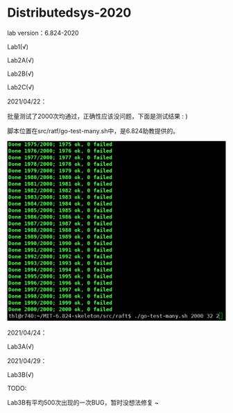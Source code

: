 # Distributedsys-2020
lab version：6.824-2020

Lab1(√)

Lab2A(√)

Lab2B(√)

Lab2C(√)



2021/04/22：

批量测试了2000次均通过，正确性应该没问题，下面是测试结果 : )

脚本位置在src/ratf/go-test-many.sh中，是6.824助教提供的。

![lab2测试](https://github.com/AnsonHooL/Distributedsys-2020/blob/kvstore1.0/src/doc/lab2%E6%B5%8B%E8%AF%95.jpg)

2021/04/24：

Lab3A(√)

2021/04/29：

Lab3B(√)



TODO:

Lab3B有平均500次出现的一次BUG，暂时没想法修复 ~